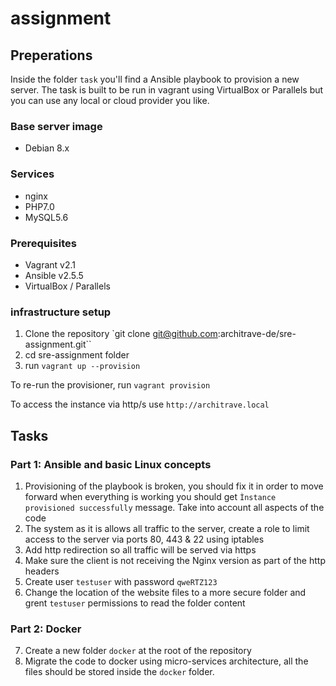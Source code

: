 # assignment

## Preperations
Inside the folder `task` you'll find a Ansible playbook to provision a new server.
The task is built to be run in vagrant using VirtualBox or Parallels but you can use any local or cloud provider you like.

### Base server image
- Debian 8.x

### Services
- nginx
- PHP7.0
- MySQL5.6

### Prerequisites
- Vagrant v2.1
- Ansible v2.5.5
- VirtualBox / Parallels

### infrastructure setup
1. Clone the repository `git clone git@github.com:architrave-de/sre-assignment.git``
2. cd sre-assignment folder
3. run `vagrant up --provision`

To re-run the provisioner, run `vagrant provision`

To access the instance via http/s use `http://architrave.local`

## Tasks
### Part 1: Ansible and basic Linux concepts
1. Provisioning of the playbook is broken, you should fix it in order to move forward when everything is working you should get `Ìnstance provisioned successfully` message. Take into account all aspects of the code
2. The system as it is allows all traffic to the server, create a role to limit access to the server via ports 80, 443 & 22 using iptables
3. Add http redirection so all traffic will be served via https
4. Make sure the client is not receiving the Nginx version as part of the http headers
5. Create user `testuser` with password `qweRTZ123`
6. Change the location of the website files to a more secure folder and grent `testuser` permissions to read the folder content

### Part 2: Docker
7. Create a new folder `docker` at the root of the repository
8. Migrate the code to docker using micro-services architecture, all the files should be stored inside the `docker` folder.
